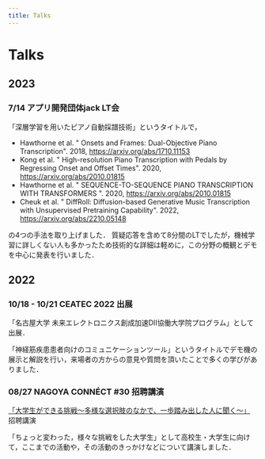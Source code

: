 ```yaml
---
title: Talks
---
```


# Talks

## 2023

### 7/14 アプリ開発団体jack LT会
「深層学習を用いたピアノ自動採譜技術」というタイトルで，

- Hawthorne et al. " Onsets and Frames:  Dual-Objective Piano Transcription". 2018, https://arxiv.org/abs/1710.11153
- Kong et al. " High-resolution Piano Transcription with Pedals by Regressing Onset and Offset Times". 2020, https://arxiv.org/abs/2010.01815
- Hawthorne et al. " SEQUENCE-TO-SEQUENCE PIANO TRANSCRIPTION WITH TRANSFORMERS ". 2020, https://arxiv.org/abs/2010.01815
- Cheuk et al. " DiffRoll: Diffusion-based Generative Music Transcription with Unsupervised Pretraining Capability". 2022, https://arxiv.org/abs/2210.05148

の4つの手法を取り上げました．
質疑応答を含めて8分間のLTでしたが，機械学習に詳しくない人も多かったため技術的な詳細は軽めに，この分野の概観とデモを中心に発表を行いました．

## 2022

### 10/18 - 10/21 CEATEC 2022 出展
「名古屋大学 未来エレクトロニクス創成加速DII協働大学院プログラム」として出展．

「神経筋疾患患者向けのコミュニケーションツール」というタイトルでデモ機の展示と解説を行い，来場者の方からの意見や質問を頂いたことで多くの学びがありました．

### 08/27 NAGOYA CONNÉCT #30 招聘講演
[「大学生ができる挑戦〜多様な選択肢のなかで、一歩踏み出した人に聞く〜」](https://venturecafetokyo.org/sessions/challenges-by-students/) 招聘講演

「ちょっと変わった，様々な挑戦をした大学生」として高校生・大学生に向けて，ここまでの活動や，その活動のきっかけなどについて講演しました．
